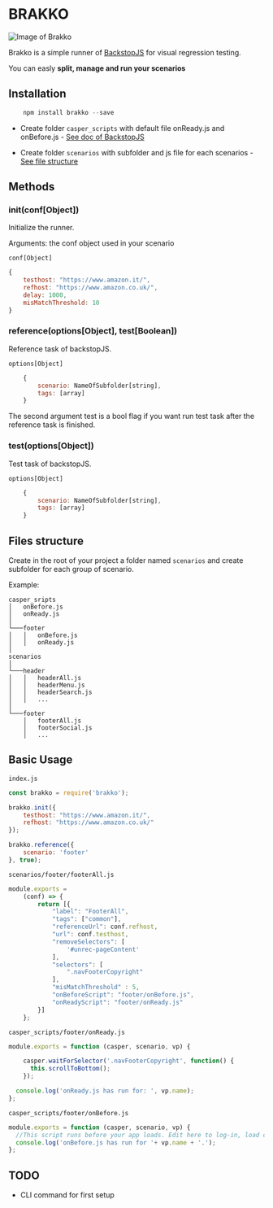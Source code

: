 # BRAKKO

![Image of Brakko](http://mantovanig.it/media/brakko_readme.jpg)

Brakko is a simple runner of [BackstopJS](https://github.com/garris/BackstopJS) for visual regression testing.

You can easly **split, manage and run your scenarios**

## Installation
```javascript
    npm install brakko --save
```

- Create folder `casper_scripts` with default file onReady.js and onBefore.js - [See doc of BackstopJS](https://github.com/garris/BackstopJS#running-custom-casperjs-scripts)

- Create folder `scenarios` with subfolder and js file for each scenarios - [See file structure](#files-structure)

## Methods

### **init(conf[Object])**

Initialize the runner.

Arguments: the conf object used in your scenario

`conf[Object]`
```javascript
{
    testhost: "https://www.amazon.it/",
    refhost: "https://www.amazon.co.uk/",
    delay: 1000,
    misMatchThreshold: 10    
}
```

### **reference(options[Object], test[Boolean])**

Reference task of backstopJS.

`options[Object]`
```javascript
    {
        scenario: NameOfSubfolder[string],
        tags: [array]
    }
```

The second argument test is a bool flag if you want run test task after the reference task is finished.


### **test(options[Object])**
Test task of backstopJS.

`options[Object]`
```javascript
    {
        scenario: NameOfSubfolder[string],
        tags: [array]
    }
```

## Files structure
Create in the root of your project a folder named `scenarios` and create subfolder for each group of scenario.

Example:

```
casper_sripts
│   onBefore.js
│   onReady.js
│
└───footer
│   │   onBefore.js
│   │   onReady.js
│
scenarios
│
└───header
│   │   headerAll.js
│   │   headerMenu.js
│   │   headerSearch.js
│   │   ...
│   
└───footer
    │   footerAll.js
    │   footerSocial.js
    │   ...
```


## Basic Usage

`index.js`
```javascript
const brakko = require('brakko');

brakko.init({
    testhost: "https://www.amazon.it/",
    refhost: "https://www.amazon.co.uk/"
});

brakko.reference({
    scenario: 'footer'
}, true);

```

`scenarios/footer/footerAll.js`
```javascript
module.exports = 
    (conf) => {
        return [{
            "label": "FooterAll",
            "tags": ["common"],
            "referenceUrl": conf.refhost,
            "url": conf.testhost,
            "removeSelectors": [
                '#unrec-pageContent'
            ],
            "selectors": [
                ".navFooterCopyright"
            ],
            "misMatchThreshold" : 5,
            "onBeforeScript": "footer/onBefore.js",
            "onReadyScript": "footer/onReady.js"
        }]
    };
```

`casper_scripts/footer/onReady.js`
```javascript
module.exports = function (casper, scenario, vp) {

    casper.waitForSelector('.navFooterCopyright', function() {
      this.scrollToBottom();
    });

  console.log('onReady.js has run for: ', vp.name);
};
```

`casper_scripts/footer/onBefore.js`
```javascript
module.exports = function (casper, scenario, vp) {
  //This script runs before your app loads. Edit here to log-in, load cookies or set other states required for your test.
  console.log('onBefore.js has run for '+ vp.name + '.');
};
```

## TODO
- CLI command for first setup